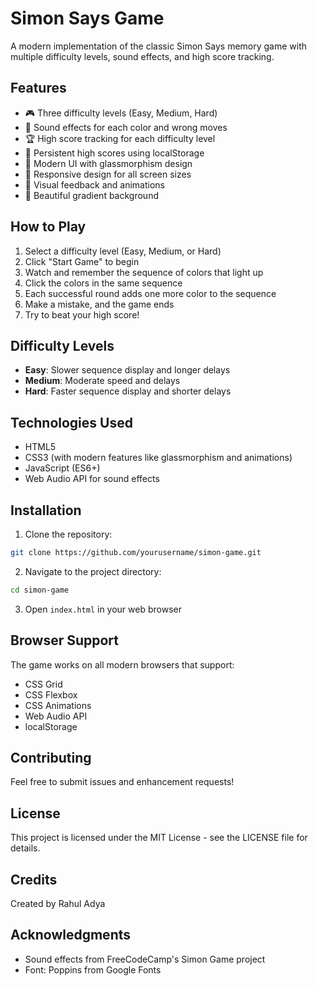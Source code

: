 # Simon Says Game

A modern implementation of the classic Simon Says memory game with multiple difficulty levels, sound effects, and high score tracking.

## Features

- 🎮 Three difficulty levels (Easy, Medium, Hard)
- 🎵 Sound effects for each color and wrong moves
- 🏆 High score tracking for each difficulty level
- 💾 Persistent high scores using localStorage
- 🎨 Modern UI with glassmorphism design
- 📱 Responsive design for all screen sizes
- 🎯 Visual feedback and animations
- 🎨 Beautiful gradient background

## How to Play

1. Select a difficulty level (Easy, Medium, or Hard)
2. Click "Start Game" to begin
3. Watch and remember the sequence of colors that light up
4. Click the colors in the same sequence
5. Each successful round adds one more color to the sequence
6. Make a mistake, and the game ends
7. Try to beat your high score!

## Difficulty Levels

- **Easy**: Slower sequence display and longer delays
- **Medium**: Moderate speed and delays
- **Hard**: Faster sequence display and shorter delays

## Technologies Used

- HTML5
- CSS3 (with modern features like glassmorphism and animations)
- JavaScript (ES6+)
- Web Audio API for sound effects

## Installation

1. Clone the repository:
```bash
git clone https://github.com/yourusername/simon-game.git
```

2. Navigate to the project directory:
```bash
cd simon-game
```

3. Open `index.html` in your web browser

## Browser Support

The game works on all modern browsers that support:
- CSS Grid
- CSS Flexbox
- CSS Animations
- Web Audio API
- localStorage

## Contributing

Feel free to submit issues and enhancement requests!

## License

This project is licensed under the MIT License - see the LICENSE file for details.

## Credits

Created by Rahul Adya

## Acknowledgments

- Sound effects from FreeCodeCamp's Simon Game project
- Font: Poppins from Google Fonts 